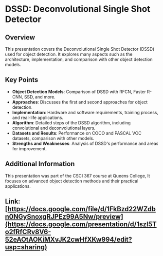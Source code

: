 # DSSD: Deconvolutional Single Shot Detector

## Overview
This presentation covers the Deconvolutional Single Shot Detector (DSSD) used for object detection. 
It explores many aspects such as the architecture, implementation, and comparison with other object detection models.

## Key Points
- **Object Detection Models**: Comparison of DSSD with RFCN, Faster R-CNN, SSD, and more.
- **Approaches**: Discusses the first and second approaches for object detection.
- **Implementation**: Hardware and software requirements, training process, and real-life applications.
- **Algorithm**: Detailed steps of the DSSD algorithm, including convolutional and deconvolutional layers.
- **Datasets and Results**: Performance on COCO and PASCAL VOC datasets, comparison with other models.
- **Strengths and Weaknesses**: Analysis of DSSD's performance and areas for improvement.

## Additional Information
This presentation was part of the CSCI 367 course at Queens College, 
It focuses on advanced object detection methods and their practical applications.

## Link: [https://docs.google.com/file/d/1FkBzd22WZdbn0NGySnoxgRJPEz99A5Nw/preview](https://docs.google.com/presentation/d/1szI5To2fRfCRv8V6-52eAOtAOKiMXvJK2cwHfXKw994/edit?usp=sharing)
